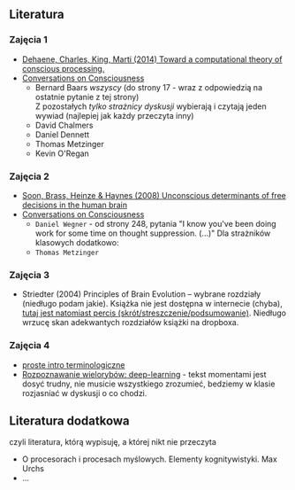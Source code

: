 ## Literatura

### Zajęcia 1
- [Dehaene, Charles, King, Marti (2014) Toward a computational theory of conscious processing.](http://www.unicog.org/publications/Dehaene%20Charles%20King%20Marti%20Review%20Mechanisms%20of%20Conscious%20Processing%20Curr%20Op%20Neurobiol%202014.pdf)
- [Conversations on Consciousness](https://www.google.pl/url?sa=t&rct=j&q=&esrc=s&source=web&cd=1&cad=rja&uact=8&ved=0ahUKEwiY6JfvzZLLAhVID5oKHZTmB_MQFggbMAA&url=http%3A%2F%2Fm.friendfeed-media.com%2Fbce0e73afd9f8618cb8231482d33f854b1f96215&usg=AFQjCNHMg6rdpDOJTW8GYuru6ffOkAwqYw&sig2=WQzjTHZ6oFw-GJgbDs_kfA&bvm=bv.115277099,d.bGs)
  * Bernard Baars *wszyscy* (do strony 17 - wraz z odpowiedzią na ostatnie pytanie z tej strony)  
  Z pozostałych *tylko strażnicy dyskusji* wybierają i czytają jeden wywiad (najlepiej jak każdy przeczyta inny)
  * David Chalmers
  * Daniel Dennett
  * Thomas Metzinger
  * Kevin O'Regan

### Zajęcia 2
- [Soon, Brass, Heinze & Haynes (2008) Unconscious determinants of free decisions in the human brain](http://www.rifters.com/real/articles/NatureNeuroScience_Soon_et_al.pdf)
- [Conversations on Consciousness](https://www.google.pl/url?sa=t&rct=j&q=&esrc=s&source=web&cd=1&cad=rja&uact=8&ved=0ahUKEwiY6JfvzZLLAhVID5oKHZTmB_MQFggbMAA&url=http%3A%2F%2Fm.friendfeed-media.com%2Fbce0e73afd9f8618cb8231482d33f854b1f96215&usg=AFQjCNHMg6rdpDOJTW8GYuru6ffOkAwqYw&sig2=WQzjTHZ6oFw-GJgbDs_kfA&bvm=bv.115277099,d.bGs)
  * `Daniel Wegner` - od strony 248, pytania "I know you've been doing work for some time on thought suppression. (...)"
Dla strażników klasowych dodatkowo:
  * `Thomas Metzinger`

### Zajęcia 3
- Striedter (2004) Principles of Brain Evolution – wybrane rozdziały (niedługo podam jakie). Książka nie jest dostępna w internecie (chyba), [tutaj jest natomiast percis (skrót/streszczenie/podsumowanie)](http://people.sissa.it/~ale/Rou+06a.pdf). Niedługo wrzucę skan adekwantych rozdziałów książki na dropboxa.

### Zajęcia 4
- [proste intro terminologiczne](http://numenta.com/blog/machine-intelligence-machine-learning-deep-learning-artificial-intelligence.html)
- [Rozpoznawanie wielorybów: deep-learning](http://deepsense.io/deep-learning-right-whale-recognition-kaggle/) - tekst momentami jest dosyć trudny, nie musicie wszystkiego zrozumieć, bedziemy w klasie rozjasniać w dyskusji o co chodzi.
## Literatura dodatkowa
czyli literatura, którą wypisuję, a której nikt nie przeczyta
* O procesorach i procesach myślowych. Elementy kognitywistyki. Max Urchs
* ... 
